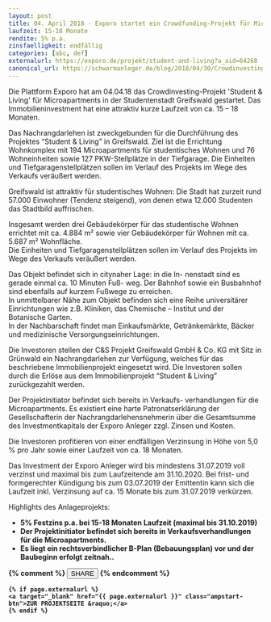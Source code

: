 ```yaml
---
layout: post
title: 04. April 2018 - Exporo startet ein Crowdfunding-Projekt für Microapartments in der Studentenstadt Greifswald
laufzeit: 15-18 Monate
rendite: 5% p.a.
zinsfaelligkeit: endfällig
categories: [abc, def]
externalurl: https://exporo.de/projekt/student-and-living?a_aid=64268
canonical_url: https://schwarmanleger.de/blog/2018/04/30/Crowdinvesting-Exporo-Student-Living-Studentenstadt-Greifswald.html
---
```


<p>Die Plattform Exporo hat am 04.04.18 das Crowdinvesting-Projekt 'Student & Living' für Microapartments in der Studentenstadt Greifswald gestartet. Das Immobilieninvestment hat eine attraktiv kurze Laufzeit von ca. 15 – 18 Monaten.</p>

<p>Das Nachrangdarlehen ist zweckgebunden für die
Durchführung des Projektes “Student & Living” in
Greifswald. Ziel ist die Errichtung Wohnkomplex mit
194 Microapartments für studentisches Wohnen
und 76 Wohneinheiten sowie 127 PKW-Stellplätze in
der Tiefgarage. Die Einheiten und Tiefgaragenstellplätzen
sollen im Verlauf des Projekts im Wege des Verkaufs
veräußert werden.</p>

<p>Greifswald ist attraktiv für studentisches Wohnen: Die Stadt hat zurzeit rund 57.000 Einwohner (Tendenz steigend), von denen etwa 12.000 Studenten das Stadtbild auffrischen.</p>

<p>Insgesamt werden drei Gebäudekörper für das studentische
Wohnen errichtet mit ca. 4.884 m² sowie
vier Gebäudekörper für Wohnen mit ca. 5.687 m² Wohnfläche.<br />
Die Einheiten und Tiefgaragenstellplätzen sollen im
Verlauf des Projekts im Wege des Verkaufs veräußert
werden.</p>

<p>Das Objekt befindet sich in citynaher Lage: in die In-	
nenstadt sind es gerade einmal ca. 10 Minuten Fuß-
weg. Der Bahnhof sowie ein Busbahnhof sind ebenfalls
auf kurzem Fußwege zu erreichen.<br />
In unmittelbarer Nähe zum Objekt befinden sich eine Reihe universitärer Einrichtungen wie z.B. Kliniken,
das Chemische – Institut und der Botanische
Garten.<br />
	 In der Nachbarschaft findet man Einkaufsmärkte,
Getränkemärkte, Bäcker und medizinische Versorgungseinrichtungen.</p>

<p>Die Investoren stellen der C&S Projekt Greifswald GmbH & Co. KG mit Sitz in Grünwald ein Nachrangdarlehen zur Verfügung, welches für das beschriebene Immobilienprojekt eingesetzt wird. Die Investoren sollen durch die Erlöse aus dem Immobilienprojekt “Student & Living” zurückgezahlt werden.</p>

<p>Der Projektinitiator befindet sich bereits in Verkaufs-	
verhandlungen für die Microapartments. Es existiert eine harte Patronatserklärung der Gesellschafterin der
Nachrangdarlehensnehmerin über die Gesamtsumme
des Investmentkapitals der Exporo Anleger zzgl. Zinsen
und Kosten.</p>

<p>Die Investoren profitieren von einer endfälligen Verzinsung
in Höhe von 5,0 % pro Jahr sowie einer Laufzeit
von ca. 18 Monaten.</p>

<p>Das Investment der Exporo Anleger wird bis mindestens
31.07.2019 voll verzinst und maximal bis zum Laufzeitende
am 31.10.2020. Bei frist- und formgerechter
Kündigung bis zum 03.07.2019 der Emittentin kann sich
die Laufzeit inkl. Verzinsung auf ca. 15 Monate bis zum
31.07.2019 verkürzen.</p>

<p>Highlights des Anlageprojekts:</p>
<ul>
<li>
<b>5% Festzins p.a. bei 15-18 Monaten Laufzeit (maximal bis 31.10.2019)</li>
<li>Der Projektinitiator befindet sich bereits in Verkaufsverhandlungen für die Microapartments.</li>
<li>Es liegt ein rechtsverbindlicher B-Plan (Bebauungsplan) vor und der Baubeginn erfolgt zeitnah..</li>
</ul>

<div class="blogbottom">
    {% comment %}
    <button>SHARE</button>
    {% endcomment %}

    {% if page.externalurl %}
    <a target="_blank" href="{{ page.externalurl }}" class="ampstart-btn">ZUR PROJEKTSEITE &raquo;</a>
    {% endif %}
    
</div>

